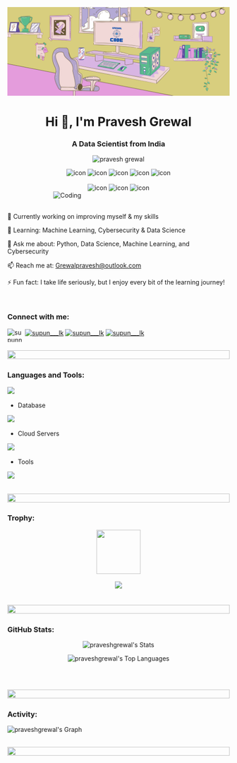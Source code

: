 ![logo](git_pic.png)


<h1 align="center">Hi 👋, I'm Pravesh Grewal</h1>
<h3 align="center">A Data Scientist from India</h3>
<p align="center"> </p>
<p align="center"> 
 <img src="https://komarev.com/ghpvc/?username=praveshgrewal&label=Profile%20views&color=0e75b6&style=flat" alt="pravesh grewal" /> 
<!--  <img src="https://img.shields.io/badge/Languages-Python | Java | PHP | Typescript | Node | React -green.svg" alt="supun nanayakkara's languages" /> -->
<!--  <img alt="Profile followers" src="https://img.shields.io/github/followers/praveshgrewal"> -->
</p>

<div align="center">
  <!-- <img src="https://techstack-generator.vercel.app/java-icon.svg" alt="icon" width="50" height="50" /> -->
  <img src="https://techstack-generator.vercel.app/python-icon.svg" alt="icon" width="50" height="50" />
<!--   <img src="https://techstack-generator.vercel.app/ts-icon.svg" alt="icon" width="50" height="50" />
  <img src="https://techstack-generator.vercel.app/js-icon.svg" alt="icon"width="50" height="50" /> 
  <img src="https://techstack-generator.vercel.app/react-icon.svg" alt="icon" width="50" height="50" /> --> 
<img src="https://techstack-generator.vercel.app/mysql-icon.svg" alt="icon" width="50" height="50" /> 
<img src="https://techstack-generator.vercel.app/cpp-icon.svg" alt="icon" width="50" height="50" /> 
<img src="https://techstack-generator.vercel.app/django-icon.svg" alt="icon" width="50" height="50" /> 
<img src="https://techstack-generator.vercel.app/js-icon.svg" alt="icon" width="50" height="50" /> 

</div>

<br>

<div align="center">
  <img src="https://techstack-generator.vercel.app/docker-icon.svg" alt="icon" width="50" height="50" />
  <img src="https://techstack-generator.vercel.app/aws-icon.svg" alt="icon" width="50" height="50" />
  <img src="https://techstack-generator.vercel.app/github-icon.svg" alt="icon" width="50" height="50" />
  <!-- <img src="https://techstack-generator.vercel.app/prettier-icon.svg" alt="icon" width="50" height="50" /> -->
  <!-- <img src="https://techstack-generator.vercel.app/restapi-icon.svg" alt="icon" width="50" height="50" />
  <img src="https://techstack-generator.vercel.app/graphql-icon.svg" alt="icon" width="50" height="50" /> -->
</div>

<img align="right" alt="Coding" width="400" src="https://user-images.githubusercontent.com/74038190/229223263-cf2e4b07-2615-4f87-9c38-e37600f8381a.gif">
<br><br>

🔭 Currently working on improving myself & my skills

🌱 Learning: Machine Learning, Cybersecurity & Data Science

💬 Ask me about: Python, Data Science, Machine Learning, and Cybersecurity

📫 Reach me at: Grewalpravesh@outlook.com

⚡ Fun fact: I take life seriously, but I enjoy every bit of the learning journey!



<br>
<h3 align="left">Connect with me:</h3>
<p align="left">
<a href="https://linkedin.com/in/pravesh-grewal" target="blank"><img align="left" src="https://raw.githubusercontent.com/rahuldkjain/github-profile-readme-generator/master/src/images/icons/Social/linked-in-alt.svg" alt="supunnanayakkara" height="30" width="40" /></a>
<a href="https://medium.com/@studyjiger" target="blank"><img align="center" src="https://raw.githubusercontent.com/rahuldkjain/github-profile-readme-generator/master/src/images/icons/Social/medium.svg" alt="supun___lk" height="30" width="40" /></a>
<a href="https://www.youtube.com/@grewalcode" target="blank"><img align="center" src="https://raw.githubusercontent.com/rahuldkjain/github-profile-readme-generator/master/src/images/icons/Social/youtube.svg" alt="supun___lk" height="30" width="40" /></a>
<a href="https://www.instagram.com/codegrewal?igsh=Mmt1NWRsaXZ4dHd0" target="blank"><img align="center" src="https://raw.githubusercontent.com/rahuldkjain/github-profile-readme-generator/master/src/images/icons/Social/instagram.svg" alt="supun___lk" height="30" width="40" /></a>

</p>
<br>

<img src="https://i.imgur.com/dBaSKWF.gif" height="20" width="100%">

<h3 align="left">Languages and Tools:</h3>


<p align="left">
  <a href="https://skillicons.dev">
    <img src="https://skillicons.dev/icons?i=python,flask,django,cpp,javascript,bash,statistical" />
  </a>
</p>


<p align="left">
  <a href="https://skillicons.dev">
  
  </a>
</p>

- Database
<p align="left">
  <a href="https://skillicons.dev">
    <img src="https://skillicons.dev/icons?i=mongodb,mysql" />
  </a>
</p>

- Cloud Servers
<p align="left">
  <a href="https://skillicons.dev">
    <img src="https://skillicons.dev/icons?i=aws" />
  </a>
</p>

- Tools
<p align="left">
  <a href="https://skillicons.dev">
    <img src="https://skillicons.dev/icons?i=git,github,docker,vscode,linux" />
  </a>
</p>

<br/>

<img src="https://i.imgur.com/dBaSKWF.gif" height="20" width="100%">

<h3 align="left">Trophy:</h3>

<p align="center">
<img src="https://media.tenor.com/0ENB5HuTH0gAAAAi/trophy-beker.gif"  width="100px" height="100px"></p>
  
<div align="center">
<!-- <img src="https://github-profile-trophy.vercel.app/?username=praveshgrewaltheme=matrix&no-bg=true&no-frame=true&row=1&column=4&title=MultiLanguage,Commits,PullRequest,Reviews"> -->
 </div>

<div align="center">
<img src="https://github-profile-trophy.vercel.app/?username=praveshgrewal&theme=matrix&no-bg=true&no-frame=true&row=1&column=4&title=Repositories,Organizations,Stars,Followers">
 </div>
 <br><br>

<img src="https://i.imgur.com/dBaSKWF.gif" height="20" width="100%">

<h3 align="left">GitHub Stats:</h3>
<div align="center">
 
![praveshgrewal's Stats](https://github-readme-stats.vercel.app/api?username=praveshgrewal&theme=vue-dark&show_icons=true&hide_border=false&count_private=true)


![praveshgrewal's Top Languages](https://github-readme-stats.vercel.app/api/top-langs/?username=praveshgrewal&theme=vue-dark&show_icons=true&hide_border=false&layout=compact)

</div>

<br><br>

<img src="https://i.imgur.com/dBaSKWF.gif" height="20" width="100%">

<h3 align="left">Activity:</h3>

![praveshgrewal's Graph](https://github-readme-activity-graph.vercel.app/graph?username=praveshgrewal&custom_title=Pravesh-Grewal's%20GitHub%20Activity%20Graph&bg_color=0D1117&color=7F3FBF&line=7F3FBF&point=7F3FBF&area_color=FFFFFF&title_color=FFFFFF&area=true)
<br><br>

<img src="https://i.imgur.com/dBaSKWF.gif" height="20" width="100%">


